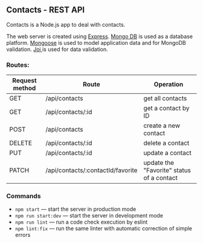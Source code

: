 ## Contacts - REST API

Contacts is a Node.js app to deal with contacts. 

The web server is created using [Express](https://expressjs.com/).  [Mongo DB](https://www.mongodb.com/) is used as a database platform.  [Mongoose](https://mongoosejs.com/) is used to model application data and for MongoDB validation.  [Joi ](https://www.npmjs.com/package/joi) is used for data validation.

### Routes:

|  Request method |  Route | Operation     |
| ---------------- | ------------- | ------------- |
| GET | /api/contacts     | get all contacts  |
| GET | /api/contacts/:id     | get a contact by ID  |
| POST|  /api/contacts     | create a new contact  |
| DELETE | /api/contacts/:id     | delete a contact  |
| PUT |/api/contacts/:id    | update a contact  |
| PATCH |/api/contacts/:contactId/favorite     | update the "Favorite" status of a contact  |

### Commands

- `npm start` &mdash; start the server in production mode 
- `npm run start:dev` &mdash; start the server in development mode
- `npm run lint` &mdash; run a code check execution by eslint
- `npm lint:fix` &mdash; run the same linter with automatic correction of simple errors
